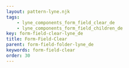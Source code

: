 ```yaml
---
layout: pattern-lyne.njk
tags: 
    - lyne_components_form_field_clear_de
    - lyne_components_form_field_children_de
key: form-field-clear-lyne_de
title: Form-Field-Clear
parent: form-field-folder-lyne_de
keywords: form-field-clear
order: 30
---
```

